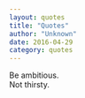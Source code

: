 ```yaml
---
layout: quotes
title: "Quotes"
author: "Unknown"
date: 2016-04-29
category: quotes
---
```




<h12>Be ambitious.<br>Not thirsty.</h12>
